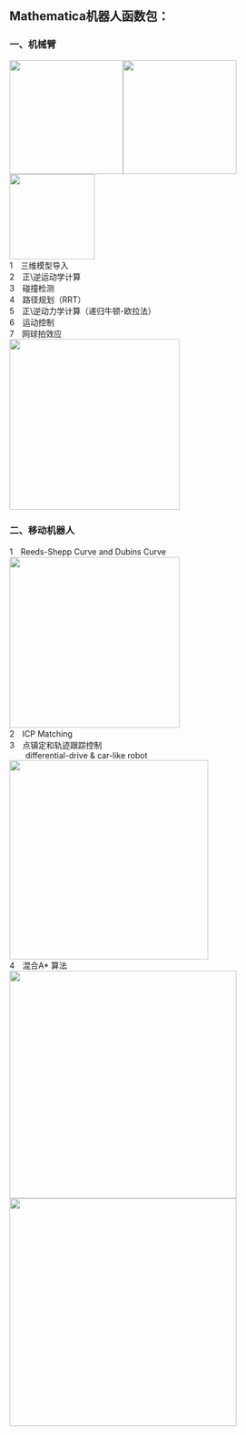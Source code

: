 ## Mathematica机器人函数包：

### 一、机械臂  
<img src="https://github.com/robinvista/Mathematica/blob/master/gif/1.gif" height="200" /><img src="https://github.com/robinvista/Mathematica/blob/master/gif/6.gif" height="200" /><img src="https://github.com/robinvista/Mathematica/blob/master/gif/2.gif" height="150" />  
1　三维模型导入  
2　正\逆运动学计算  
3　碰撞检测  
4　路径规划（RRT）  
5　正\逆动力学计算（递归牛顿-欧拉法）  
6　运动控制  
7　网球拍效应  
   <img src="https://github.com/robinvista/Mathematica/blob/master/gif/%E7%BD%91%E7%90%83%E6%8B%8D%E6%95%88%E5%BA%94.gif" height="300" />  

### 二、移动机器人  

1　Reeds-Shepp Curve and Dubins Curve  
<img src="https://raw.githubusercontent.com/robinvista/Mathematica/master/gif/5-1.gif" height="300" />  
2　ICP Matching  
3　点镇定和轨迹跟踪控制  
&emsp;&emsp;differential-drive & car-like robot  
<img src="https://github.com/robinvista/Mathematica/blob/master/gif/RVC%E5%B7%AE%E5%88%86.gif" height="350" />  
4　混合A* 算法  
<img src="https://github.com/robinvista/Mathematica/blob/master/gif/%E6%B7%B7%E5%90%88A%E6%98%9F%201.gif" height="400" /><img src="https://github.com/robinvista/Mathematica/blob/master/gif/%E6%B7%B7%E5%90%88A%E6%98%9F%202.gif" height="400" />



